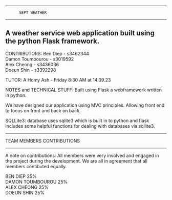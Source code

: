 _________________________________________________
          SEPT WEATHER
_________________________________________________
A weather service web application built using the python Flask framework.
-------------------------------------------------
CONTRIBUTORS:
Ben Diep - s3462344  
Damon Toumbourou - s3019592  
Alex Cheong - s3436036  
Doeun Shin - s3392298  
  
TUTOR:
A Homy Ash - Friday 8:30 AM at 14.09.23

NOTES and TECHNICAL STUFF:
Built using Flask a webframework written in python.

We have designed our application using MVC principles.
Allowing front end to focus on front and back on back. 

SQLLite3: database uses sqlite3 which is built in to python and 
flask includes some helpful functions for dealing with databases via sqllite3.




__________________________
TEAM MEMBERS CONTRIBUTIONS
__________________________
A note on contributions: All members were very involved and engaged in the project during the development.
We are all in agreement that all members contibuted equally. 

BEN DIEP 		25%  
DAMON TOUMBOUROU        25%  
ALEX CHEONG 		25%  
DOEUN SHIN 	        25%  
